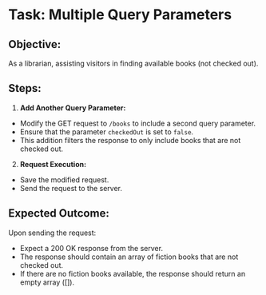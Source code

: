 # Task: Multiple Query Parameters

## Objective:
As a librarian, assisting visitors in finding available books (not checked out).

## Steps:
1. **Add Another Query Parameter:**
- Modify the GET request to `/books` to include a second query parameter.
- Ensure that the parameter `checkedOut` is set to `false`.
- This addition filters the response to only include books that are not checked out.

2. **Request Execution:**
- Save the modified request.
- Send the request to the server.

## Expected Outcome:
Upon sending the request:
- Expect a 200 OK response from the server.
- The response should contain an array of fiction books that are not checked out.
- If there are no fiction books available, the response should return an empty array ([]).
